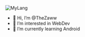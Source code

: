 ![MyLang](https://github-readme-stats.vercel.app/api/top-langs/?username=TheZaww&layout=compact&theme=chartreuse-dark&langs_count=8)
- 👋 Hi, I’m @TheZaww
- 👀 I’m interested in WebDev
- 🌱 I’m currently learning Android
